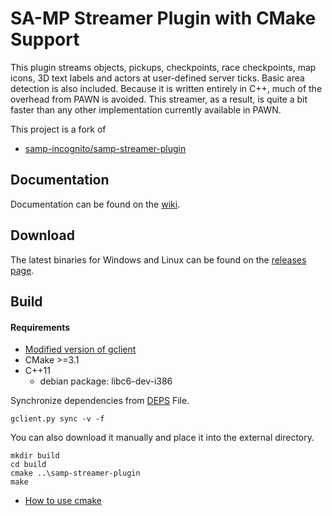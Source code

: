 SA-MP Streamer Plugin with CMake Support
=====================

This plugin streams objects, pickups, checkpoints, race checkpoints, map icons, 3D text labels and actors at user-defined server ticks. Basic area detection is also included. Because it is written entirely in C++, much of the overhead from PAWN is avoided. This streamer, as a result, is quite a bit faster than any other implementation currently available in PAWN.

This project is a fork of 
- [samp-incognito/samp-streamer-plugin](https://github.com/samp-incognito/samp-streamer-plugin)

Documentation
-------------

Documentation can  be found on the [wiki](https://github.com/samp-incognito/samp-streamer-plugin/wiki).

Download
--------

The latest binaries for Windows and Linux can be found on the [releases page](https://github.com/samp-incognito/samp-streamer-plugin/releases).

## Build
#### Requirements
- [Modified version of gclient](https://github.com/timniederhausen/gclient)
- CMake >=3.1
- C++11
  - debian package: libc6-dev-i386

Synchronize dependencies from [DEPS](DEPS) File.

    gclient.py sync -v -f

You can also download it manually and place it into the external directory.

    mkdir build
    cd build
    cmake ..\samp-streamer-plugin
    make

- [How to use cmake](https://github.com/bast/cmake-example)